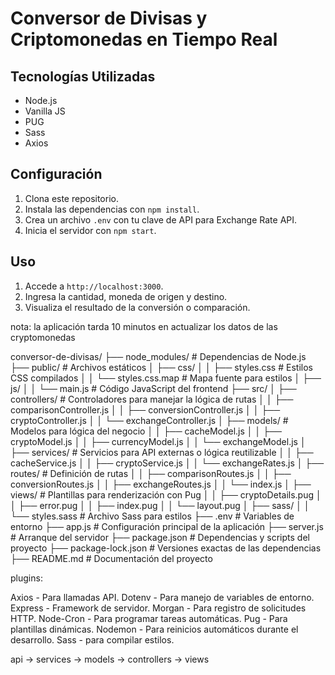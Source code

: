 # Conversor de Divisas y Criptomonedas en Tiempo Real

## Tecnologías Utilizadas
- Node.js
- Vanilla JS
- PUG
- Sass
- Axios

## Configuración
1. Clona este repositorio.
2. Instala las dependencias con `npm install`.
3. Crea un archivo `.env` con tu clave de API para Exchange Rate API.
4. Inicia el servidor con `npm start`.

## Uso
1. Accede a `http://localhost:3000`.
2. Ingresa la cantidad, moneda de origen y destino.
3. Visualiza el resultado de la conversión o comparación.

nota:  la aplicación tarda 10 minutos en actualizar los datos de las cryptomonedas 

conversor-de-divisas/
├── node_modules/                 # Dependencias de Node.js
├── public/                       # Archivos estáticos
│   ├── css/
│   │   ├── styles.css            # Estilos CSS compilados
│   │   └── styles.css.map        # Mapa fuente para estilos
│   ├── js/
│   │   └── main.js               # Código JavaScript del frontend
├── src/
│   ├── controllers/              # Controladores para manejar la lógica de rutas
│   │   ├── comparisonController.js
│   │   ├── conversionController.js
│   │   ├── cryptoController.js
│   │   └── exchangeController.js
│   ├── models/                   # Modelos para lógica del negocio
│   │   ├── cacheModel.js
│   │   ├── cryptoModel.js
│   │   ├── currencyModel.js
│   │   └── exchangeModel.js
│   ├── services/                 # Servicios para API externas o lógica reutilizable
│   │   ├── cacheService.js
│   │   ├── cryptoService.js
│   │   └── exchangeRates.js
│   ├── routes/                   # Definición de rutas
│   │   ├── comparisonRoutes.js
│   │   ├── conversionRoutes.js
│   │   ├── exchangeRoutes.js
│   │   └── index.js
│   ├── views/                    # Plantillas para renderización con Pug
│   │   ├── cryptoDetails.pug
│   │   ├── error.pug
│   │   ├── index.pug
│   │   └── layout.pug
│   ├── sass/
│   │   └── styles.sass           # Archivo Sass para estilos
├── .env                          # Variables de entorno
├── app.js                        # Configuración principal de la aplicación
├── server.js                     # Arranque del servidor
├── package.json                  # Dependencias y scripts del proyecto
├── package-lock.json             # Versiones exactas de las dependencias
├── README.md                     # Documentación del proyecto


plugins:

Axios - Para llamadas API.
Dotenv - Para manejo de variables de entorno.
Express - Framework de servidor.
Morgan - Para registro de solicitudes HTTP.
Node-Cron - Para programar tareas automáticas.
Pug - Para plantillas dinámicas.
Nodemon - Para reinicios automáticos durante el desarrollo.
Sass - para compilar estilos.

api ->  services -> models -> controllers -> views